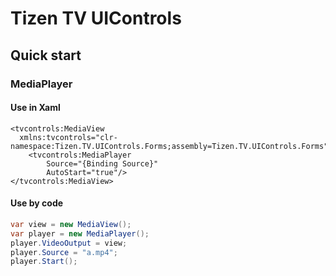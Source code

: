 # Tizen TV UIControls
## Quick start
### MediaPlayer
#### Use in Xaml
``` xaml 
<tvcontrols:MediaView 
  xmlns:tvcontrols="clr-namespace:Tizen.TV.UIControls.Forms;assembly=Tizen.TV.UIControls.Forms">
    <tvcontrols:MediaPlayer
        Source="{Binding Source}"
        AutoStart="true"/>
</tvcontrols:MediaView>
```
#### Use by code
```C#
var view = new MediaView();
var player = new MediaPlayer();
player.VideoOutput = view;
player.Source = "a.mp4";
player.Start();
```
